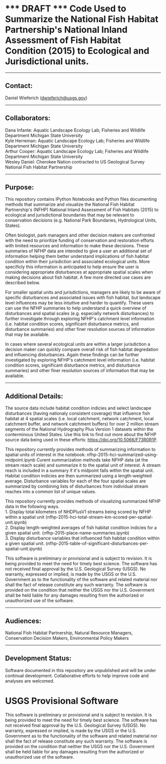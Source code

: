 *** DRAFT *** Code Used to Summarize the National Fish Habitat Partnership's National Inland Assessment of Fish Habitat Condition (2015) 
to Ecological and Jurisdictional units.
===============================================================================================================

-----------
Contact:
-----------
Daniel Wieferich (dwieferich@usgs.gov)


-----------
Collaborators:
-----------
Dana Infante: Aquatic Landscape Ecology Lab; Fisheries and Wildlife Department Michigan State University		  
Kyle Herreman: Aquatic Landscape Ecology Lab; Fisheries and Wildlife Department Michigan State University		  
Arthur Cooper: Aquatic Landscape Ecology Lab; Fisheries and Wildlife Department Michigan State University		  
Wesley Daniel: Cherokee Nation contracted to US Geological Survey		  
National Fish Habitat Partnership 		



-----------
Purpose:
-----------
This repository contains IPython Notebooks and Python files documenting methods that summarize and visualize the National Fish Habitat Partnership's (NFHP) National Inland Assessment of Fish Habitats (2015)
to ecological and jurisdictional boundaries that may be relevant to conservation decisions (e.g. National Park Boundaries, Hydrological Units, States).  

Often biologist, park managers and other decision makers are confronted with the need to prioritize funding of conservation and restoration efforts with limited resources and information to make these decisions.
These summaries of NFHP data are intended to give a user an additional set of information helping them better understand implications of fish habitat condition within their jurisdiction and associated ecological units. 
More specificly this information is anticipated to help ensure the user is considering appropriate disturbances at appropriate spatial scales when making decisions about fish habitat. A few more directed use cases are described below.

For smaller spatial units and jurisdictions, managers are likely to be aware of specific disturbances and associated issues with fish habitat, but
landscape level influences may be less intuitive and harder to quantify.  These users can use the NFHP summaries to help understand a quick overview of disturbances and spatial scales (e.g. especially network disturbances) to further 
investigate through exploring NFHP's catchment level information (i.e. habitat condition scores, significant disturbance metrics, and disturbance summaries) and other finer resolution sources of information that may be available.
  
In cases where several ecological units are within a larger jurisdiction a decision maker can quickly compare overall risk of fish habitat degredation and influencing disturbances.  Again these findings can be further 
investigated by exploring NFHP's catchment level information (i.e. habitat condition scores, significant disturbance metrics, and disturbance summaries) and other finer resolution sources of information that may be available.
  


-----------
Additional Details:
-----------
The source data include habitat condition indicies and select landscape disturbances (having nationaly consistent coverage) that influence fish habitat at 4 spatial scales (i.e. local catchment, network catchment, local catchment buffer, and 
network catchment buffers) for over 2 million stream segments of the National Hydrography Plus Version 1 datasets within the conterminous United States. Use this link to find out more about the 
NFHP source data being used in these efforts: https://doi.org/10.5066/F73R0R1P.    
  
This repository currently provides methods of summarizing information to spatial units of interest in the notebook: nfhp-2015-hci-summarized-using-midpoint.ipynb
Curent summarization methods take NFHP data (at the stream reach scale) and summarize it to the spatial unit of interest.  A stream reach is included in a summary if it's midpoint falls within
the spatial unit.  Habitat condition indicies are then summarized using a length-weighted average.  Disturbance variables for each of the four spatial scales are summarized by combining lists
of disturbances from individual stream reaches into a common list of unique values.   
  
This repository currently provides methods of visualizing summarized NFHP data in the following ways.	  
	1. Display total kilometers of NHDPlusV1 streams being scored by NFHP within a spatial unit (nfhp-2015-hci-total-stream-km-scored-per-spatial-unit.ipynb)	  
	2. Display length-weighted averages of fish habitat condition indicies for a given spatial unit. (nfhp-2015-place-name-summaries.ipynb)	  
	3. Display disturbance variables that influenced fish habitat condition within a given spatial unit. (nfhp-2015-table-of-significant-disturbances-per-spatial-unit.ipynb)	  



This software is preliminary or provisional and is subject to revision. It is being provided to meet the need for timely best science. 
The software has not received final approval by the U.S. Geological Survey (USGS). 
No warranty, expressed or implied, is made by the USGS or the U.S. Government as to the functionality of the software and related material nor shall the fact of release constitute any such warranty. 
The software is provided on the condition that neither the USGS nor the U.S. Government shall be held liable for any damages resulting from the authorized or unauthorized use of the software. 

-----------
Audiences:
-----------
National Fish Habitat Partnership, Natural Resource Managers, Conservation Decision Makers, Environmental Policy Makers


-----------
Development Status:
-------------------
Software documented in this repository are unpublished and will be under continual development.  Collaborative efforts to help improve code and analyses are welcomed.

# USGS Provisional Software
This software is preliminary or provisional and is subject to revision. It is being provided to meet the need for timely best science. The software has not received final approval by the U.S. Geological Survey (USGS). No warranty, expressed or implied, is made by the USGS or the U.S. Government as to the functionality of the software and related material nor shall the fact of release constitute any such warranty. The software is provided on the condition that neither the USGS nor the U.S. Government shall be held liable for any damages resulting from the authorized or unauthorized use of the software.

